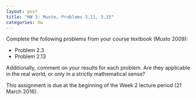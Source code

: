 ```yaml
---
layout: post
title: "HW 3: Musto, Problems 3.11, 3.15"
categories: hw
---
```


Complete the following problems from your course textbook (Musto 2009):

- Problem 2.3
- Problem 2.13

Additionally, comment on your results for each problem.
Are they applicable in the real world, or only in a strictly mathematical sense?

This assignment is due at the beginning of the Week 2 lecture period (21 March 2016).
